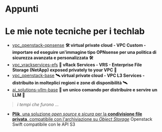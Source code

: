 Appunti
===

# Le mie note tecniche per i techlab

- [vpc_openstack-opnsense](appunti/vpc_openstack-opnsense/README.md) **🛠️ virtual private cloud - VPC Custom - importare ed eseguire un'immagine tipo OPNsense per una politica di sicurezza avanzata e personalizzata 🛠️**
- [vpc_vrackservices-efs](appunti/vpc_vrackservices-efs/README.md) **🚚 vRack Services - VRS - Enterprise File Storage (NetApp) exposed privately to your VPC 🚚**
- [vpc_openstack-base](appunti/vpc_openstack-base/README.md) **🛰️ virtual private cloud - VPC L3 Services - distribuito in molteplici regioni e zone di disponibilità 🛰️**
- [ai_solutions-vllm-base](appunti/ai_solutions-base/README.md) **🚀 un unico comando per distribuire e servire un LLM 🚀**

> _i tempi che furono ..._

- [**Plik**, una soluzione _open source_ e _sicura_ per la **condivisione file privata**, compatibile con l'archiviazione su _Object Storage_](appunti/object_storage_swifts3-plik/README.md) Openstack Swift compatibile con le API S3
